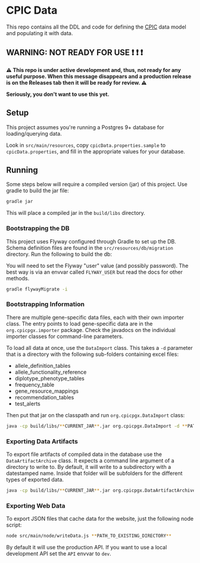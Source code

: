 # CPIC Data

This repo contains all the DDL and code for defining the [CPIC](https://cpicpgx.org) data model and populating it with data.

## WARNING: NOT READY FOR USE :exclamation:  :exclamation:  :exclamation:

__:warning: This repo is under active development and, thus, not ready for any useful purpose. When this message disappears and a production release is on the Releases tab then it will be ready for review. :warning:__

__Seriously, you don't want to use this yet.__


## Setup

This project assumes you're running a Postgres 9+ database for loading/querying data.

Look in `src/main/resources`, copy `cpicData.properties.sample` to `cpicData.properties`, and fill in the appropriate values for your database.

## Running

Some steps below will require a compiled version (jar) of this project. Use gradle to build the jar file:

```sh
gradle jar
```

This will place a compiled jar in the `build/libs` directory.


### Bootstrapping the DB

This project uses Flyway configured through Gradle to set up the DB. Schema definition files are found in the `src/resources/db/migration` directory. Run the following to build the db:

You will need to set the Flyway "user" value (and possibly password). The best way is via an envvar called `FLYWAY_USER` but read the docs for other methods.

```sh
gradle flywayMigrate -i
```

### Bootstrapping Information

There are multiple gene-specific data files, each with their own importer class. The entry points to load gene-specific data are in the `org.cpicpgx.importer` package. Check the javadocs on the individual importer classes for command-line parameters.

To load all data at once, use the `DataImport` class. This takes a `-d` parameter that is a directory with the following sub-folders containing excel files:

- allele_definition_tables
- allele_functionality_reference
- diplotype_phenotype_tables
- frequency_table
- gene_resource_mappings
- recommendation_tables
- test_alerts

Then put that jar on the classpath and run `org.cpicpgx.DataImport` class:

```sh
java -cp build/libs/**CURRENT_JAR**.jar org.cpicpgx.DataImport -d **PATH_TO_DATA_DIRECTORY**
```


### Exporting Data Artifacts

To export file artifacts of compiled data in the database use the `DataArtifactArchive` class. It expects a command line argument of a directory to write to. By default, it will write to a subdirectory with a datestamped name. Inside that folder will be subfolders for the different types of exported data.

```sh
java -cp build/libs/**CURRENT_JAR**.jar org.cpicpgx.DataArtifactArchive -d **PATH_TO_EXISTING_DIRECTORY**
```


### Exporting Web Data

To export JSON files that cache data for the website, just the following node script:

```sh
node src/main/node/writeData.js **PATH_TO_EXISTING_DIRECTORY**
```

By default it will use the production API. If you want to use a local development API set the `API` envvar to `dev`.
